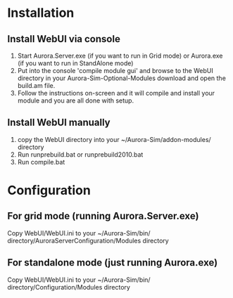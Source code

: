 # Installation

## Install WebUI via console
1. Start Aurora.Server.exe (if you want to run in Grid mode) or Aurora.exe (if you want to run in StandAlone mode)
2. Put into the console 'compile module gui' and browse to the WebUI directory in your Aurora-Sim-Optional-Modules download and open the build.am file.
3. Follow the instructions on-screen and it will compile and install your module and you are all done with setup.

## Install WebUI manually
1. copy the WebUI directory into your ~/Aurora-Sim/addon-modules/ directory
2. Run runprebuild.bat or runprebuild2010.bat
3. Run compile.bat

# Configuration

## For grid mode (running Aurora.Server.exe)
Copy WebUI/WebUI.ini to your ~/Aurora-Sim/bin/ directory/AuroraServerConfiguration/Modules directory

## For standalone mode (just running Aurora.exe)
Copy WebUI/WebUI.ini to your ~/Aurora-Sim/bin/ directory/Configuration/Modules directory
